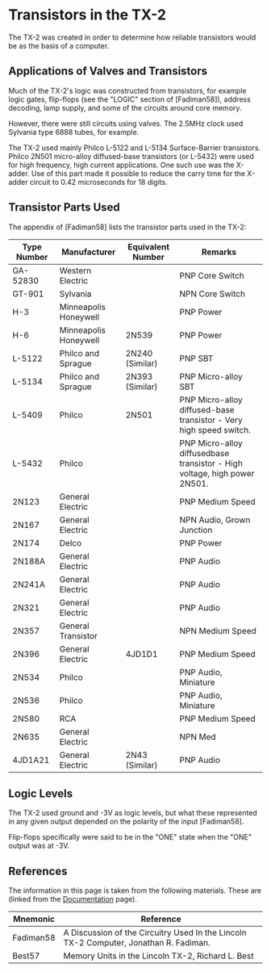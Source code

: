 # Transistors in the TX-2

The TX-2 was created in order to determine how reliable transistors
would be as the basis of a computer.

## Applications of Valves and Transistors

Much of the TX-2's logic was constructed from transistors, for example
logic gates, flip-flops (see the "LOGIC" section of [Fadiman58]),
address decoding, lamp supply, and some of the circuits around core
memory.

However, there were still circuits using valves. The 2.5MHz clock used
Sylvania type 6888 tubes, for example.

The TX-2 used mainly Philco L-5122 and L-5134 Surface-Barrier
transistors.  Philco 2N501 micro-alloy diffused-base transistors (or
L-5432) were used for high frequency, high current applications.  One
such use was the X-adder.  Use of this part made it possible to reduce
the carry time for the X-adder circuit to 0.42 microseconds for 18
digits.

## Transistor Parts Used

The appendix of [Fadiman58] lists the transistor parts used in the TX-2:

| Type Number  |  Manufacturer    | Equivalent Number  | Remarks |
| ------------ |  --------------  | -----------------  | ------- |
| GA-52830     | Western Electric |                    | PNP Core Switch |
| GT-901       | Sylvania         |                    | NPN Core Switch |
| H-3          | Minneapolis Honeywell | | PNP Power |
| H-6          | Minneapolis Honeywell | 2N539 | PNP Power |
|L-5122 |  Philco and Sprague | 2N240 (Similar) | PNP SBT |
|L-5134 |Philco and Sprague |  2N393 (Similar) | PNP Micro-alloy SBT |
|L-5409| Philco |2N501| PNP Micro-alloy diffused-base transistor - Very high speed switch.|
|L-5432| Philco ||PNP Micro-alloy diffusedbase transistor - High voltage, high power 2N501.|
|2N123| General Electric| | PNP Medium Speed|
|2N167| General Electric| |  NPN Audio, Grown Junction|
|2N174| Delco| |PNP Power|
|2N188A| General Electric|| PNP Audio |
|2N241A| General Electric| |PNP Audio |
|2N321| General Electric|| PNP Audio|
|2N357 |General Transistor|| NPN Medium Speed|
|2N396| General Electric| 4JD1D1| PNP Medium Speed|
|2N534| Philco|| PNP Audio, Miniature|
|2N536| Philco|| PNP Audio, Miniature|
|2N580| RCA ||PNP Medium Speed|
|2N635| General Electric|| NPN Med|
|4JD1A21|General Electric| 2N43 (Similar) | PNP Audio |

## Logic Levels

The TX-2 used ground and -3V as logic levels, but what these
represented in any given output depended on the polarity of the input
[Fadiman58].

Flip-flops specifically were said to be in the "ONE" state when the
"ONE" output was at -3V.

## References

The information in this page is taken from the following materials.
These are (linked from the [Documentation](documentation.md) page).

| Mnemonic | Reference |
| -------- | --------- |
| Fadiman58| A Discussion of the Circuitry Used In the Lincoln TX-2 Computer, Jonathan R. Fadiman.|
| Best57   | Memory Units in the Lincoln TX-2, Richard L. Best |

